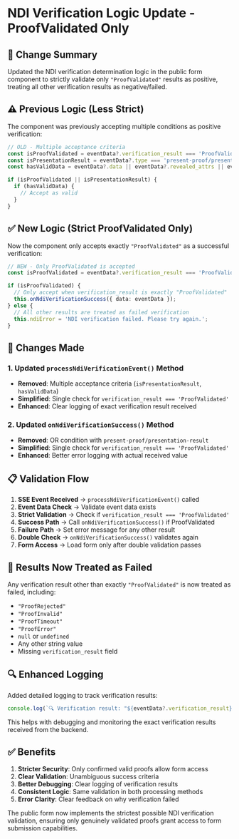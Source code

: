 # NDI Verification Logic Update - ProofValidated Only

## 🔄 Change Summary

Updated the NDI verification determination logic in the public form component to strictly validate only `"ProofValidated"` results as positive, treating all other verification results as negative/failed.

## ⚠️ Previous Logic (Less Strict)

The component was previously accepting multiple conditions as positive verification:
```typescript
// OLD - Multiple acceptance criteria
const isProofValidated = eventData?.verification_result === 'ProofValidated';
const isPresentationResult = eventData?.type === 'present-proof/presentation-result';
const hasValidData = eventData?.data || eventData?.revealed_attrs || eventData?.requested_presentation;

if (isProofValidated || isPresentationResult) {
  if (hasValidData) {
    // Accept as valid
  }
}
```

## ✅ New Logic (Strict ProofValidated Only)

Now the component only accepts exactly `"ProofValidated"` as a successful verification:
```typescript
// NEW - Only ProofValidated is accepted
const isProofValidated = eventData?.verification_result === 'ProofValidated';

if (isProofValidated) {
  // Only accept when verification_result is exactly "ProofValidated"
  this.onNdiVerificationSuccess({ data: eventData });
} else {
  // All other results are treated as failed verification
  this.ndiError = 'NDI verification failed. Please try again.';
}
```

## 🔧 Changes Made

### 1. Updated `processNdiVerificationEvent()` Method
- **Removed**: Multiple acceptance criteria (`isPresentationResult`, `hasValidData`)
- **Simplified**: Single check for `verification_result === 'ProofValidated'`
- **Enhanced**: Clear logging of exact verification result received

### 2. Updated `onNdiVerificationSuccess()` Method
- **Removed**: OR condition with `present-proof/presentation-result`
- **Simplified**: Single check for `verification_result === 'ProofValidated'`
- **Enhanced**: Better error logging with actual received value

## 📋 Validation Flow

1. **SSE Event Received** → `processNdiVerificationEvent()` called
2. **Event Data Check** → Validate event data exists
3. **Strict Validation** → Check if `verification_result === 'ProofValidated'`
4. **Success Path** → Call `onNdiVerificationSuccess()` if ProofValidated
5. **Failure Path** → Set error message for any other result
6. **Double Check** → `onNdiVerificationSuccess()` validates again
7. **Form Access** → Load form only after double validation passes

## 🚫 Results Now Treated as Failed

Any verification result other than exactly `"ProofValidated"` is now treated as failed, including:
- `"ProofRejected"`
- `"ProofInvalid"`
- `"ProofTimeout"`
- `"ProofError"`
- `null` or `undefined`
- Any other string value
- Missing `verification_result` field

## 🔍 Enhanced Logging

Added detailed logging to track verification results:
```typescript
console.log(`🔍 Verification result: "${eventData?.verification_result}" - Valid: ${isProofValidated}`);
```

This helps with debugging and monitoring the exact verification results received from the backend.

## ✅ Benefits

1. **Stricter Security**: Only confirmed valid proofs allow form access
2. **Clear Validation**: Unambiguous success criteria
3. **Better Debugging**: Clear logging of verification results
4. **Consistent Logic**: Same validation in both processing methods
5. **Error Clarity**: Clear feedback on why verification failed

The public form now implements the strictest possible NDI verification validation, ensuring only genuinely validated proofs grant access to form submission capabilities.
